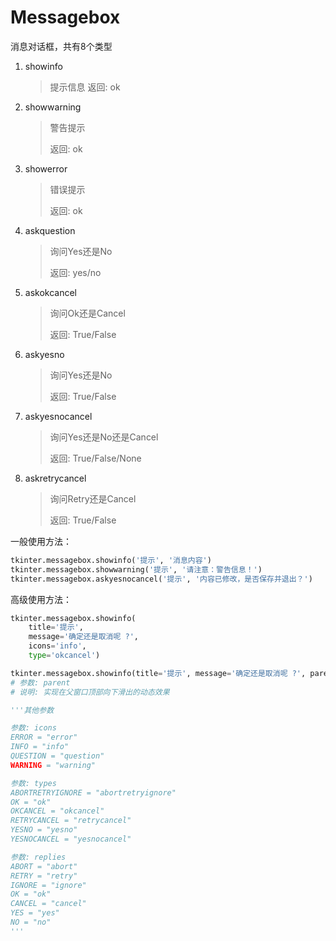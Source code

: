 # Messagebox

消息对话框，共有8个类型

1. showinfo

    > 提示信息
    > 返回: ok

2. showwarning

    > 警告提示
    >
    > 返回: ok

3. showerror

    > 错误提示
    >
    > 返回: ok

4. askquestion

    > 询问Yes还是No
    >
    > 返回:  yes/no

5. askokcancel

    > 询问Ok还是Cancel
    >
    > 返回: True/False

6. askyesno

    > 询问Yes还是No
    >
    > 返回: True/False

7. askyesnocancel

    > 询问Yes还是No还是Cancel
    >
    > 返回: True/False/None

8. askretrycancel
    > 询问Retry还是Cancel
    > 
    > 返回: True/False

一般使用方法：	

```python
tkinter.messagebox.showinfo('提示', '消息内容')
tkinter.messagebox.showwarning('提示', '请注意：警告信息！')
tkinter.messagebox.askyesnocancel('提示', '内容已修改，是否保存并退出？')
```

高级使用方法：

```python
tkinter.messagebox.showinfo(
    title='提示',
    message='确定还是取消呢 ?',
    icons='info',
    type='okcancel')

tkinter.messagebox.showinfo(title='提示', message='确定还是取消呢 ?', parent=self.frame)
# 参数: parent
# 说明: 实现在父窗口顶部向下滑出的动态效果

'''其他参数

参数: icons
ERROR = "error"
INFO = "info"
QUESTION = "question"
WARNING = "warning"

参数: types
ABORTRETRYIGNORE = "abortretryignore"
OK = "ok"
OKCANCEL = "okcancel"
RETRYCANCEL = "retrycancel"
YESNO = "yesno"
YESNOCANCEL = "yesnocancel"

参数: replies
ABORT = "abort"
RETRY = "retry"
IGNORE = "ignore"
OK = "ok"
CANCEL = "cancel"
YES = "yes"
NO = "no"
'''
```

